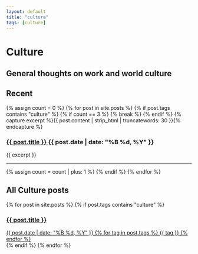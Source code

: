 ```yaml
---
layout: default
title: "culture"
tags: [culture]
---
```


# Culture
## General thoughts on work and world culture

<section class="recent-posts">
    <h2>Recent</h2>
    <div>
        {% assign count = 0 %}
        {% for post in site.posts %}
            {% if post.tags contains "culture" %}
                {% if count == 3 %}
                    {% break %}
                {% endif %}
                {% capture excerpt %}{{ post.content | strip_html | truncatewords: 30 }}{% endcapture %}
                <article>
                    <h3 class="post-title">
                        <a href="{{ post.url }}">{{ post.title }} </a>
                        <span class="post-date">{{ post.date | date: "%B %d, %Y" }}</span>
                    </h3>
                    <p class="post-excerpt">{{ excerpt }}</p>
                </article>
                <hr>
                {% assign count = count | plus: 1 %}
            {% endif %}
        {% endfor %}
    </div>
</section>

<section class="culture-posts">
    <h2>All Culture posts</h2>
    <div class="post-cloud">
        {% for post in site.posts %}
            {% if post.tags contains "culture" %}
            <a href="{{ post.url }}" class="post-preview-link">
                <article>
                    <h3 class="post-title">{{ post.title }}</h3>
                    <div class="post-meta">
                        <span class="post-date">{{ post.date | date: "%B %d, %Y" }}</span>
                        {% for tag in post.tags %}
                            <span class="post-tag">{{ tag }}</span>
                        {% endfor %}
                    </div>
                </article>
            </a>
            {% endif %}
        {% endfor %}
    </div>
</section>